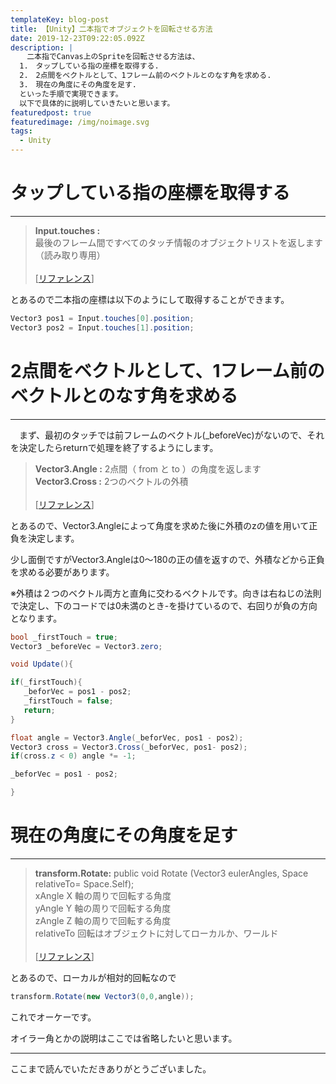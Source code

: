```yaml
---
templateKey: blog-post
title: 【Unity】二本指でオブジェクトを回転させる方法
date: 2019-12-23T09:22:05.092Z
description: |
  　二本指でCanvas上のSpriteを回転させる方法は、
  1.　タップしている指の座標を取得する.　
  2.　2点間をベクトルとして、1フレーム前のベクトルとのなす角を求める.　
  3.　現在の角度にその角度を足す.
  といった手順で実現できます。
  以下で具体的に説明していきたいと思います。
featuredpost: true
featuredimage: /img/noimage.svg
tags:
  - Unity
---
```

# タップしている指の座標を取得する

- - -

>**Input.touches :**<br>
最後のフレーム間ですべてのタッチ情報のオブジェクトリストを返します（読み取り専用）<br><br>[[リファレンス](https://docs.unity3d.com/ja/2017.4/ScriptReference/Input-touches.html)]

とあるので二本指の座標は以下のようにして取得することができます。

```cs
Vector3 pos1 = Input.touches[0].position;
Vector3 pos2 = Input.touches[1].position;
```

# 2点間をベクトルとして、1フレーム前のベクトルとのなす角を求める

- - -

　まず、最初のタッチでは前フレームのベクトル(_beforeVec)がないので、それを決定したらreturnで処理を終了するようにします。

>**Vector3.Angle :** 2点間（ from と to ）の角度を返します<br>
**Vector3.Cross :** 2つのベクトルの外積<br><br>
[[リファレンス](https://docs.unity3d.com/jp/460/ScriptReference/Vector3.html)]

とあるので、Vector3.Angleによって角度を求めた後に外積のzの値を用いて正負を決定します。

少し面倒ですがVector3.Angleは0～180の正の値を返すので、外積などから正負を求める必要があります。

※外積は２つのベクトル両方と直角に交わるベクトルです。向きは右ねじの法則で決定し、下のコードでは0未満のとき-を掛けているので、右回りが負の方向となります。

```cs
bool _firstTouch = true;
Vector3 _beforeVec = Vector3.zero;

void Update(){

if(_firstTouch){
   _beforVec = pos1 - pos2;
   _firstTouch = false;
   return;
}

float angle = Vector3.Angle(_beforVec, pos1 - pos2);
Vector3 cross = Vector3.Cross(_beforVec, pos1- pos2);
if(cross.z < 0) angle *= -1;

_beforVec = pos1 - pos2;

}
```

# 現在の角度にその角度を足す

- - -

>**transform.Rotate:**
public void Rotate (Vector3 eulerAngles, Space relativeTo= Space.Self);<br>
xAngle	X 軸の周りで回転する角度<br>
yAngle	Y 軸の周りで回転する角度<br>
zAngle	Z 軸の周りで回転する角度<br>
relativeTo	回転はオブジェクトに対してローカルか、ワールド<br><br>
[[リファレンス](https://docs.unity3d.com/ja/2017.4/ScriptReference/Transform.Rotate.html)]

とあるので、ローカルが相対的回転なので

```cs
transform.Rotate(new Vector3(0,0,angle));
```

これでオーケーです。

オイラー角とかの説明はここでは省略したいと思います。

- - -

ここまで読んでいただきありがとうございました。
